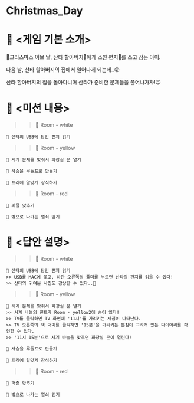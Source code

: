 # Christmas_Day


# 📖 <게임 기본 소개>
🎄크리스마스 이브 날, 산타 할아버지🎅에게 소원 편지💌를 쓰고 잠든 아이.

다음 날, 산타 할아버지의 집에서 일어나게 되는데..😲

산타 할아버지의 집을 돌아다니며 산타가 준비한 문제들을 풀어나가자!😜

# 📝 <미션 내용>
>>💙 Room - white
    
    🎄 산타의 USB에 담긴 편지 읽기
  
>>💛 Room - yellow
    
    🎄 시계 문제를 맞춰서 화장실 문 열기
    
    🎄 사슴을 루돌프로 만들기
    
    🎄 트리에 알맞게 장식하기
  
>>💝 Room - red
    
    🎄 퍼즐 맞추기
    
    🎄 밖으로 나가는 열쇠 얻기


# 📑 <답안 설명>
>>💙 Room - white
    
    🎄 산타의 USB에 담긴 편지 읽기
    >> USB를 MAC에 꽂고, 하단 오른쪽의 폴더를 누르면 산타의 편지를 읽을 수 있다!
    >> 산타의 귀여운 사진도 감상할 수 있다..🎅
  
>>💛 Room - yellow
    
    🎄 시계 문제를 맞춰서 화장실 문 열기
    >> 시계 바늘의 힌트가 Room - yellow2에 숨어 있다!
    >> TV를 클릭하면 TV 화면에 '11시'를 가리키는 시침이 나타난다.
    >> TV 오른쪽의 책 더미를 클릭하면 '15분'을 가리키는 분침이 그려져 있는 다이어리를 확인할 수 있다.
    >> '11시 15분'으로 시계 바늘을 맞추면 화장실 문이 열린다!
    
    🎄 사슴을 루돌프로 만들기
    
    🎄 트리에 알맞게 장식하기
  
>>💝 Room - red
    
    🎄 퍼즐 맞추기
    
    🎄 밖으로 나가는 열쇠 얻기
